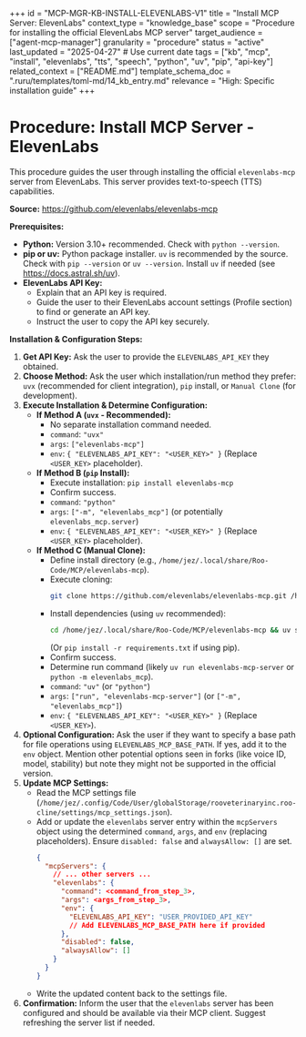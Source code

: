 +++
id = "MCP-MGR-KB-INSTALL-ELEVENLABS-V1"
title = "Install MCP Server: ElevenLabs"
context_type = "knowledge_base"
scope = "Procedure for installing the official ElevenLabs MCP server"
target_audience = ["agent-mcp-manager"]
granularity = "procedure"
status = "active"
last_updated = "2025-04-27" # Use current date
tags = ["kb", "mcp", "install", "elevenlabs", "tts", "speech", "python", "uv", "pip", "api-key"]
related_context = ["README.md"]
template_schema_doc = ".ruru/templates/toml-md/14_kb_entry.md"
relevance = "High: Specific installation guide"
+++

# Procedure: Install MCP Server - ElevenLabs

This procedure guides the user through installing the official `elevenlabs-mcp` server from ElevenLabs. This server provides text-to-speech (TTS) capabilities.

**Source:** <https://github.com/elevenlabs/elevenlabs-mcp>

**Prerequisites:**

*   **Python:** Version 3.10+ recommended. Check with `python --version`.
*   **pip or uv:** Python package installer. `uv` is recommended by the source. Check with `pip --version` or `uv --version`. Install `uv` if needed (see <https://docs.astral.sh/uv>).
*   **ElevenLabs API Key:**
    *   Explain that an API key is required.
    *   Guide the user to their ElevenLabs account settings (Profile section) to find or generate an API key.
    *   Instruct the user to copy the API key securely.

**Installation & Configuration Steps:**

1.  **Get API Key:** Ask the user to provide the `ELEVENLABS_API_KEY` they obtained.
2.  **Choose Method:** Ask the user which installation/run method they prefer: `uvx` (recommended for client integration), `pip` install, or `Manual Clone` (for development).
3.  **Execute Installation & Determine Configuration:**
    *   **If Method A (`uvx` - Recommended):**
        *   No separate installation command needed.
        *   `command`: `"uvx"`
        *   `args`: `["elevenlabs-mcp"]`
        *   `env`: `{ "ELEVENLABS_API_KEY": "<USER_KEY>" }` (Replace `<USER_KEY>` placeholder).
    *   **If Method B (`pip` Install):**
        *   Execute installation: `pip install elevenlabs-mcp`
        *   Confirm success.
        *   `command`: `"python"`
        *   `args`: `["-m", "elevenlabs_mcp"]` (or potentially `elevenlabs_mcp.server`)
        *   `env`: `{ "ELEVENLABS_API_KEY": "<USER_KEY>" }` (Replace `<USER_KEY>` placeholder).
    *   **If Method C (Manual Clone):**
        *   Define install directory (e.g., `/home/jez/.local/share/Roo-Code/MCP/elevenlabs-mcp`).
        *   Execute cloning:
            ```bash
            git clone https://github.com/elevenlabs/elevenlabs-mcp.git /home/jez/.local/share/Roo-Code/MCP/elevenlabs-mcp
            ```
        *   Install dependencies (using `uv` recommended):
            ```bash
            cd /home/jez/.local/share/Roo-Code/MCP/elevenlabs-mcp && uv sync
            ```
            (Or `pip install -r requirements.txt` if using pip).
        *   Confirm success.
        *   Determine run command (likely `uv run elevenlabs-mcp-server` or `python -m elevenlabs_mcp`).
        *   `command`: `"uv"` (or `"python"`)
        *   `args`: `["run", "elevenlabs-mcp-server"]` (or `["-m", "elevenlabs_mcp"]`)
        *   `env`: `{ "ELEVENLABS_API_KEY": "<USER_KEY>" }` (Replace `<USER_KEY>`).
4.  **Optional Configuration:** Ask the user if they want to specify a base path for file operations using `ELEVENLABS_MCP_BASE_PATH`. If yes, add it to the `env` object. Mention other potential options seen in forks (like voice ID, model, stability) but note they might not be supported in the official version.
5.  **Update MCP Settings:**
    *   Read the MCP settings file (`/home/jez/.config/Code/User/globalStorage/rooveterinaryinc.roo-cline/settings/mcp_settings.json`).
    *   Add or update the `elevenlabs` server entry within the `mcpServers` object using the determined `command`, `args`, and `env` (replacing placeholders). Ensure `disabled: false` and `alwaysAllow: []` are set.
        ```json
        {
          "mcpServers": {
            // ... other servers ...
            "elevenlabs": {
              "command": <command_from_step_3>,
              "args": <args_from_step_3>,
              "env": {
                "ELEVENLABS_API_KEY": "USER_PROVIDED_API_KEY"
                // Add ELEVENLABS_MCP_BASE_PATH here if provided
              },
              "disabled": false,
              "alwaysAllow": []
            }
          }
        }
        ```
    *   Write the updated content back to the settings file.
6.  **Confirmation:** Inform the user that the `elevenlabs` server has been configured and should be available via their MCP client. Suggest refreshing the server list if needed.